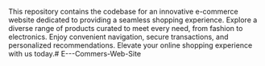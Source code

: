 This repository contains the codebase for an innovative e-commerce website dedicated to providing a seamless shopping experience. Explore a diverse range of products curated to meet every need, from fashion to electronics. Enjoy convenient navigation, secure transactions, and personalized recommendations. Elevate your online shopping experience with us today.# E---Commers-Web-Site
